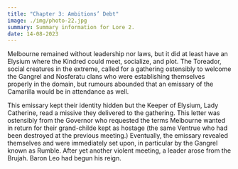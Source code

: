 ```yaml
---
title: "Chapter 3: Ambitions’ Debt"
image: ./img/photo-22.jpg
summary: Summary information for Lore 2.
date: 14-08-2023
---
```


Melbourne remained without leadership nor laws, but it did at least have an Elysium where the Kindred could meet, socialize, and plot. The Toreador, social creatures in the extreme, called for a gathering ostensibly to welcome the Gangrel and Nosferatu clans who were establishing themselves properly in the domain, but rumours abounded that an emissary of the Camarilla would be in attendance as well.

This emissary kept their identity hidden but the Keeper of Elysium, Lady Catherine, read a missive they delivered to the gathering. This letter was ostensibly from the Governor who requested the terms Melbourne wanted in return for their grand-childe kept as hostage (the same Ventrue who had been destroyed at the previous meeting.) Eventually, the emissary revealed themselves and were immediately set upon, in particular by the Gangrel known as Rumble. After yet another violent meeting, a leader arose from the Brujah. Baron Leo had begun his reign.